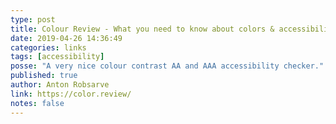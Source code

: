 ```yaml
---
type: post
title: Colour Review - What you need to know about colors & accessibility
date: 2019-04-26 14:36:49
categories: links
tags: [accessibility]
posse: "A very nice colour contrast AA and AAA accessibility checker."
published: true
author: Anton Robsarve
link: https://color.review/
notes: false
---
```


